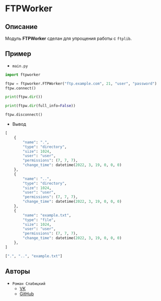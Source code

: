 # FTPWorker
## Описание
Модуль **FTPWorker** сделан для упрощения работы с `ftplib`.
## Пример
- `main.py`
```python
import ftpworker

ftpw = ftpworker.FTPWorker("ftp.example.com", 21, "user", "password")
ftpw.connect()

print(ftpw.dir())

print(ftpw.dir(full_info=False))

ftpw.disconnect()
```
- Вывод
```python
[
    {
        "name": ".",
        "type": "directory",
        "size": 1024,
        "user": "user",
        "permissions": (7, 7, 7),
        "change_time": datetime(2022, 3, 19, 0, 0, 0)
    },
    {
        "name": "..",
        "type": "directory",
        "size": 1024,
        "user": "user",
        "permissions": (7, 7, 7),
        "change_time": datetime(2022, 3, 19, 0, 0, 0)
    },
    {
        "name": "example.txt",
        "type": "file",
        "size": 1024,
        "user": "user",
        "permissions": (7, 7, 7),
        "change_time": datetime(2022, 3, 19, 0, 0, 0)
    },
]

[".", "..", "example.txt"]
```
## Авторы
- `Роман Слабицкий`
    - [VK](https://vk.com/romanin2)
    - [GitHub](https://github.com/romanin-rf)